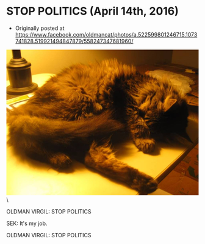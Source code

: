 # STOP POLITICS (April 14th, 2016)

 * Originally posted at https://www.facebook.com/oldmancat/photos/a.522599801246715.1073741828.519921494847879/558247347681960/

![OLDMAN CAT](images/13015451_558247347681960_7566456488879670291_n.jpg)\ 

OLDMAN VIRGIL: STOP POLITICS

SEK: It's my job.

OLDMAN VIRGIL: STOP POLITICS

